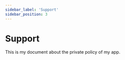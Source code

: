 ```yaml
---
sidebar_label: 'Support'
sidebar_position: 3
---
```


# Support

This is my document about the private policy of my app.